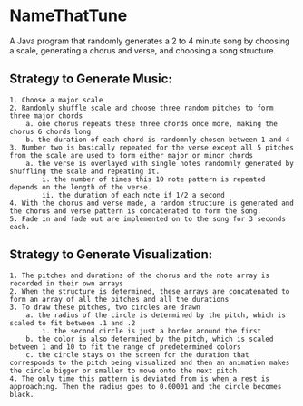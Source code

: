 # NameThatTune

A Java program that randomly generates a 2 to 4 minute song by choosing a scale, generating a chorus and verse, and choosing a song structure.

## Strategy to Generate Music:
	1. Choose a major scale 
	2. Randomly shuffle scale and choose three random pitches to form three major chords
		a. one chorus repeats these three chords once more, making the chorus 6 chords long
		b. the duration of each chord is randomnly chosen between 1 and 4
	3. Number two is basically repeated for the verse except all 5 pitches from the scale are used to form either major or minor chords
		a. the verse is overlayed with single notes randomnly generated by shuffling the scale and repeating it.
			i. the number of times this 10 note pattern is repeated depends on the length of the verse.
			ii. the duration of each note if 1/2 a second 
	4. With the chorus and verse made, a random structure is generated and the chorus and verse pattern is concatenated to form the song.
	5. Fade in and fade out are implemented on to the song for 3 seconds each.
	
## Strategy to Generate Visualization:
	1. The pitches and durations of the chorus and the note array is recorded in their own arrays
	2. When the structure is determined, these arrays are concatenated to form an array of all the pitches and all the durations 
	3. To draw these pitches, two circles are drawn 
		a. the radius of the circle is determined by the pitch, which is scaled to fit between .1 and .2
			i. the second circle is just a border around the first 
		b. the color is also determined by the pitch, which is scaled between 1 and 10 to fit the range of predetermined colors
		c. the circle stays on the screen for the duration that corresponds to the pitch being visualized and then an animation makes the circle bigger or smaller to move onto the next pitch.
 	4. The only time this pattern is deviated from is when a rest is approaching. Then the radius goes to 0.00001 and the circle becomes black. 
